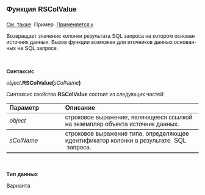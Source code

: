 <html>
<head>
<title>Источник данных\RSColValue</title>
</head>

<body>

<p><strong><font size="4" face="Arial">Функция RSColValue<br>
<br>
</font></strong><font face="Arial"><a href="../Asdata.html">См. также</a>&nbsp;
Пример&nbsp; <a href="../Asdata.html">
Применяется к</a></font></p>

<p><font face="Arial">Возвращает значение колонки результата SQL <span lang="ru">запроса на 
котором&nbsp;основан </span>источник данных.<span lang="ru"> Вызов функции 
возможен для иточников данных основанных на </span>SQL запросе.</font></p>

<p class="label">&nbsp;</p>

<p class="label"><font face="Arial"><b>Синтаксис</b></font></p>

<p><font face="Arial"><em>object</em><strong>.RSColValue(</strong><em>sColName</em><strong>)</strong></font></p>

<p><font face="Arial">Синтаксис свойства <strong>RSColValue</strong>
состоит из следующих частей:</font></p>

<table border="1" cellPadding="5" cols="2" frame="below" rules="rows">
<TBODY>
  <tr vAlign="top">
    <td class="label" width="29%"><font face="Arial"><b>Параметр</b></font></td>
    <td class="label" width="71%"><font face="Arial"><strong>Описание</strong></font></td>
  </tr>
  <tr>
    <td width="29%"><em><font face="Arial">object</font></em></td>
    <td width="71%"><font face="Arial">строковое выражение, являющееся 
	ссылкой на экземпляр объекта источник данных.</font></td>
  </tr>
</TBODY>
  <tr>
    <td width="29%"><em><font face="Arial">sColName</font></em></td>
    <td width="71%"><font face="Arial">строковое выражение типа, 
	определяющее идентификатор колонки в <span lang="ru">результате</span>&nbsp; 
	SQL <span lang="ru">&nbsp;запроса</span>.</font></td>
  </tr>
</table>

<p class="label">&nbsp;</p>

<p class="label"><strong><font face="Arial">Тип данных</font></strong></p>

<p class="label"><font face="Arial">Варианта</font></p>
</body>
</html>
